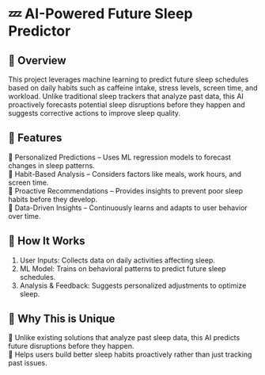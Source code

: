 # 💤 AI-Powered Future Sleep Predictor  

## 🌟 Overview  
This project leverages machine learning to predict future sleep schedules based on daily habits such as caffeine intake, stress levels, screen time, and workload. Unlike traditional sleep trackers that analyze past data, this AI proactively forecasts potential sleep disruptions before they happen and suggests corrective actions to improve sleep quality.  

## 🚀 Features  
🔹 Personalized Predictions – Uses ML regression models to forecast changes in sleep patterns.  
🔹 Habit-Based Analysis – Considers factors like meals, work hours, and screen time.  
🔹 Proactive Recommendations – Provides insights to prevent poor sleep habits before they develop.  
🔹 Data-Driven Insights – Continuously learns and adapts to user behavior over time.  

## 🔬 How It Works  
1. User Inputs: Collects data on daily activities affecting sleep.  
2. ML Model: Trains on behavioral patterns to predict future sleep schedules.  
3. Analysis & Feedback: Suggests personalized adjustments to optimize sleep.  

## 🎯 Why This is Unique  
🔹 Unlike existing solutions that analyze past sleep data, this AI predicts future disruptions before they happen.  
🔹 Helps users build better sleep habits proactively rather than just tracking past issues.  

